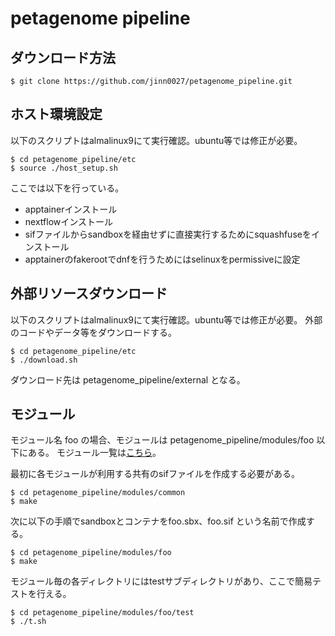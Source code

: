 # petagenome pipeline

## ダウンロード方法

```
$ git clone https://github.com/jinn0027/petagenome_pipeline.git
```

## ホスト環境設定

以下のスクリプトはalmalinux9にて実行確認。ubuntu等では修正が必要。

```
$ cd petagenome_pipeline/etc
$ source ./host_setup.sh
```

ここでは以下を行っている。

- apptainerインストール
- nextflowインストール
- sifファイルからsandboxを経由せずに直接実行するためにsquashfuseをインストール
- apptainerのfakerootでdnfを行うためにはselinuxをpermissiveに設定

## 外部リソースダウンロード

以下のスクリプトはalmalinux9にて実行確認。ubuntu等では修正が必要。
外部のコードやデータ等をダウンロードする。

```
$ cd petagenome_pipeline/etc
$ ./download.sh
```

ダウンロード先は petagenome_pipeline/external となる。

## モジュール

モジュール名 foo の場合、モジュールは petagenome_pipeline/modules/foo 以下にある。
モジュール一覧は[こちら](doc/modules.md)。

最初に各モジュールが利用する共有のsifファイルを作成する必要がある。

```
$ cd petagenome_pipeline/modules/common
$ make
```

次に以下の手順でsandboxとコンテナをfoo.sbx、foo.sif という名前で作成する。

```
$ cd petagenome_pipeline/modules/foo
$ make
```

モジュール毎の各ディレクトリにはtestサブディレクトリがあり、ここで簡易テストを行える。

```
$ cd petagenome_pipeline/modules/foo/test
$ ./t.sh
```



